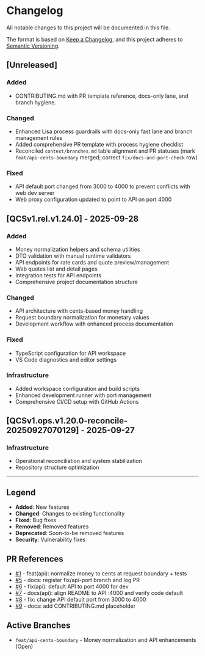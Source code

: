 # Changelog

All notable changes to this project will be documented in this file.

The format is based on [Keep a Changelog](https://keepachangelog.com/en/1.0.0/),
and this project adheres to [Semantic Versioning](https://semver.org/spec/v2.0.0.html).

## [Unreleased]

### Added
- CONTRIBUTING.md with PR template reference, docs-only lane, and branch hygiene.

### Changed
- Enhanced Lisa process guardrails with docs-only fast lane and branch management rules
- Added comprehensive PR template with process hygiene checklist
- Reconciled `context/branches.md` table alignment and PR statuses (mark `feat/api-cents-boundary` merged; correct `fix/docs-and-port-check` row)

### Fixed
- API default port changed from 3000 to 4000 to prevent conflicts with web dev server
- Web proxy configuration updated to point to API on port 4000

## [QCSv1.rel.v1.24.0] - 2025-09-28

### Added
- Money normalization helpers and schema utilities
- DTO validation with manual runtime validators
- API endpoints for rate cards and quote preview/management
- Web quotes list and detail pages
- Integration tests for API endpoints
- Comprehensive project documentation structure

### Changed
- API architecture with cents-based money handling
- Request boundary normalization for monetary values
- Development workflow with enhanced process documentation

### Fixed
- TypeScript configuration for API workspace
- VS Code diagnostics and editor settings

### Infrastructure
- Added workspace configuration and build scripts
- Enhanced development runner with port management
- Comprehensive CI/CD setup with GitHub Actions

## [QCSv1.ops.v1.20.0-reconcile-20250927070129] - 2025-09-27

### Infrastructure
- Operational reconciliation and system stabilization
- Repository structure optimization

---

## Legend

- **Added**: New features
- **Changed**: Changes to existing functionality
- **Fixed**: Bug fixes
- **Removed**: Removed features
- **Deprecated**: Soon-to-be removed features
- **Security**: Vulnerability fixes

## PR References

- [#1](https://github.com/twgallo13/QCSv1/pull/1) - feat(api): normalize money to cents at request boundary + tests
- [#5](https://github.com/twgallo13/QCSv1/pull/5) - docs: register fix/api-port branch and log PR
- [#6](https://github.com/twgallo13/QCSv1/pull/6) - fix(api): default API to port 4000 for dev
- [#7](https://github.com/twgallo13/QCSv1/pull/7) - docs(api): align README to API :4000 and verify code default
- [#8](https://github.com/twgallo13/QCSv1/pull/8) - fix: change API default port from 3000 to 4000
- [#9](https://github.com/twgallo13/QCSv1/pull/9) - docs: add CONTRIBUTING.md placeholder

## Active Branches

- `feat/api-cents-boundary` - Money normalization and API enhancements (Open)
